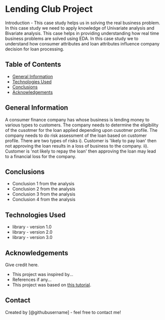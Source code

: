 # Lending Club Project
Introduction - This case study helps us in solving the real business problem. 
In this case study we need to apply knowledge of Univariate analysis and Bivariate analysis. 
This case helps in providing understanding how real time business problems are solved using EDA. 
In this case study we to understand how consumer attributes and loan attributes influence company decision for loan processing. 


## Table of Contents
* [General Information](#General-Information)
* [Technologies Used](#technologies-used)
* [Conclusions](#conclusions)
* [Acknowledgements](#acknowledgements)

<!-- You can include any other section that is pertinent to your problem -->

## General Information
A consumer finance company has whose business is lending money to various types to customers. 
The company needs to determine the eligibility of the cusotmer for the loan applied depending upon cusotmer profile. 
The company needs to do risk assessment of the loan based on customer profile.
There are two types of risks 
i). Customer is 'likely to pay loan' then not approving the loan results in a loss of business to the company.
ii). Customer is 'not likely to repay the loan' then approving the loan may lead to a financial loss for the company. 

## Conclusions
- Conclusion 1 from the analysis
- Conclusion 2 from the analysis
- Conclusion 3 from the analysis
- Conclusion 4 from the analysis

<!-- You don't have to answer all the questions - just the ones relevant to your project. -->


## Technologies Used
- library - version 1.0
- library - version 2.0
- library - version 3.0

<!-- As the libraries versions keep on changing, it is recommended to mention the version of library used in this project -->

## Acknowledgements
Give credit here.
- This project was inspired by...
- References if any...
- This project was based on [this tutorial](https://www.example.com).


## Contact
Created by [@githubusername] - feel free to contact me!


<!-- Optional -->
<!-- ## License -->
<!-- This project is open source and available under the [... License](). -->

<!-- You don't have to include all sections - just the one's relevant to your project -->
